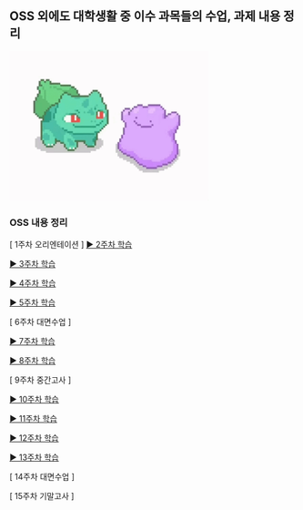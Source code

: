 ## OSS 외에도 대학생활 중 이수 과목들의 수업, 과제 내용 정리

<img src="ditto.gif" width="350" />

### OSS 내용 정리

[ 1주차 오리엔테이션 ]
[▶ 2주차 학습](https://github.com/wamong/DMU-JMJ/blob/main/1학년2학기/오픈소스소프트웨어/OSS주차별정리/OSS_2week.md)

[▶ 3주차 학습](https://github.com/wamong/DMU-JMJ/blob/main/1학년2학기/오픈소스소프트웨어/OSS주차별정리/OSS_3week.md)

[▶ 4주차 학습](https://github.com/wamong/DMU-JMJ/blob/main/1학년2학기/오픈소스소프트웨어/OSS주차별정리/OSS_4week.md)

[▶ 5주차 학습](https://github.com/wamong/DMU-JMJ/blob/main/1학년2학기/오픈소스소프트웨어/OSS주차별정리/OSS_5week.md)

[ 6주차 대면수업 ]

[▶ 7주차 학습](https://github.com/wamong/DMU-JMJ/blob/main/1학년2학기/오픈소스소프트웨어/OSS주차별정리/OSS_7week.md)

[▶ 8주차 학습](https://github.com/wamong/DMU-JMJ/blob/main/1학년2학기/오픈소스소프트웨어/OSS주차별정리/OSS_8week.md)

[ 9주차 중간고사 ]

[▶ 10주차 학습](https://github.com/wamong/DMU-JMJ/blob/main/1학년2학기/오픈소스소프트웨어/OSS주차별정리/OSS_10week.md)

[▶ 11주차 학습](https://github.com/wamong/DMU-JMJ/blob/main/1학년2학기/오픈소스소프트웨어/OSS주차별정리/OSS_11week.md)

[▶ 12주차 학습](https://github.com/wamong/DMU-JMJ/blob/main/1학년2학기/오픈소스소프트웨어/OSS주차별정리/OSS_12week.md)

[▶ 13주차 학습](https://github.com/wamong/DMU-JMJ/blob/main/1학년2학기/오픈소스소프트웨어/OSS주차별정리/OSS_13week.md)

[ 14주차 대면수업 ]

[ 15주차 기말고사 ]

